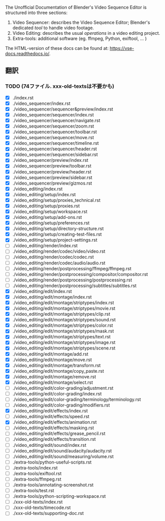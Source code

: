 The Unofficial Documentation of Blender's Video Sequence Editor is structured into three sections:

1. Video Sequencer: describes the Video Sequence Editor; Blender's dedicated _tool_ to handle video footage.
2. Video Editing: describes the usual _operations_ in a video editing project.
3. Extra-tools: additional software (eg. ffmpeg, Python, exiftool, ... )

The HTML-version of these docs can be found at: https://vse-docs.readthedocs.io/.

## 翻訳

### TODO (74ファイル. xxx-old-textsは不要かも)

- [x] ./index.rst
- [x] ./video_sequencer/index.rst
- [x] ./video_sequencer/sequencer&preview/index.rst
- [x] ./video_sequencer/sequencer/index.rst
- [x] ./video_sequencer/sequencer/navigate.rst
- [x] ./video_sequencer/sequencer/zoom.rst
- [x] ./video_sequencer/sequencer/toolbar.rst
- [x] ./video_sequencer/sequencer/move.rst
- [x] ./video_sequencer/sequencer/timeline.rst
- [x] ./video_sequencer/sequencer/header.rst
- [x] ./video_sequencer/sequencer/sidebar.rst
- [x] ./video_sequencer/preview/index.rst
- [x] ./video_sequencer/preview/toolbar.rst
- [x] ./video_sequencer/preview/header.rst
- [x] ./video_sequencer/preview/sidebar.rst
- [x] ./video_sequencer/preview/gizmos.rst
- [x] ./video_editing/index.rst
- [x] ./video_editing/setup/index.rst
- [x] ./video_editing/setup/proxies_technical.rst
- [x] ./video_editing/setup/proxies.rst
- [x] ./video_editing/setup/workspace.rst
- [x] ./video_editing/setup/add-ons.rst
- [x] ./video_editing/setup/preferences.rst
- [x] ./video_editing/setup/directory-structure.rst
- [x] ./video_editing/setup/creating-test-files.rst
- [x] ./video_editing/setup/project-settings.rst
- [ ] ./video_editing/render/index.rst
- [ ] ./video_editing/render/codec/video/video.rst
- [ ] ./video_editing/render/codec/codec.rst
- [ ] ./video_editing/render/codec/audio/audio.rst
- [ ] ./video_editing/render/postprocessing/ffmpeg/ffmpeg.rst
- [ ] ./video_editing/render/postprocessing/compositor/compositor.rst
- [ ] ./video_editing/render/postprocessing/postprocessing.rst
- [ ] ./video_editing/render/postprocessing/subtitles/subtitles.rst
- [x] ./video_editing/edit/index.rst
- [x] ./video_editing/edit/montage/index.rst
- [x] ./video_editing/edit/montage/striptypes/index.rst
- [x] ./video_editing/edit/montage/striptypes/movie.rst
- [x] ./video_editing/edit/montage/striptypes/clip.rst
- [x] ./video_editing/edit/montage/striptypes/sound.rst
- [x] ./video_editing/edit/montage/striptypes/color.rst
- [x] ./video_editing/edit/montage/striptypes/mask.rst
- [x] ./video_editing/edit/montage/striptypes/text.rst
- [x] ./video_editing/edit/montage/striptypes/image.rst
- [x] ./video_editing/edit/montage/striptypes/scene.rst
- [x] ./video_editing/edit/montage/add.rst
- [x] ./video_editing/edit/montage/move.rst
- [x] ./video_editing/edit/montage/transform.rst
- [x] ./video_editing/edit/montage/copy_paste.rst
- [x] ./video_editing/edit/montage/remove.rst
- [x] ./video_editing/edit/montage/select.rst
- [ ] ./video_editing/edit/color-grading/adjustment.rst
- [ ] ./video_editing/edit/color-grading/index.rst
- [ ] ./video_editing/edit/color-grading/terminology/terminology.rst
- [ ] ./video_editing/edit/color-grading/modifiers.rst
- [x] ./video_editing/edit/effects/index.rst
- [ ] ./video_editing/edit/effects/speed.rst
- [x] ./video_editing/edit/effects/animation.rst
- [ ] ./video_editing/edit/effects/masking.rst
- [ ] ./video_editing/edit/effects/grease_pencil.rst
- [ ] ./video_editing/edit/effects/transition.rst
- [ ] ./video_editing/edit/sound/index.rst
- [ ] ./video_editing/edit/sound/audacity/audacity.rst
- [ ] ./video_editing/edit/sound/measuring/volume.rst
- [ ] ./extra-tools/python-useful-scripts.rst
- [ ] ./extra-tools/index.rst
- [ ] ./extra-tools/exiftool.rst
- [ ] ./extra-tools/ffmpeg.rst
- [ ] ./extra-tools/annotating-screenshot.rst
- [ ] ./extra-tools/test.rst
- [ ] ./extra-tools/python-scripting-workspace.rst
- [ ] ./xxx-old-texts/index.rst
- [ ] ./xxx-old-texts/timecode.rst
- [ ] ./xxx-old-texts/supporting-doc.rst
